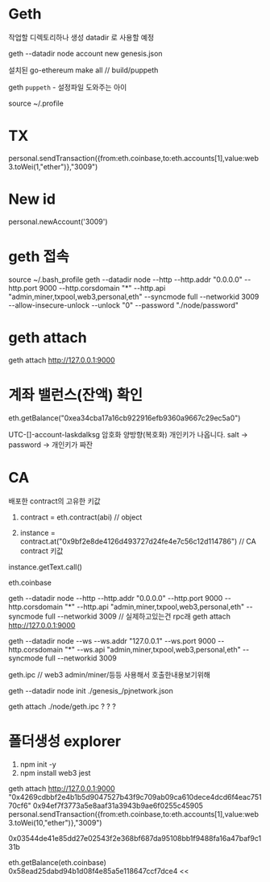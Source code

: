 # Geth

작업할 디렉토리하나 생성
datadir 로 사용할 예정

geth --datadir node account new
genesis.json

설치된 go-ethereum
make all // build/puppeth

geth
`puppeth` - 설정파일 도와주는 아이

source ~/.profile

# TX

personal.sendTransaction({from:eth.coinbase,to:eth.accounts[1],value:web3.toWei(1,"ether")},"3009")

# New id

personal.newAccount('3009')

# geth 접속

source ~/.bash_profile
geth --datadir node --http --http.addr "0.0.0.0" --http.port 9000 --http.corsdomain "\*" --http.api "admin,miner,txpool,web3,personal,eth" --syncmode full --networkid 3009 --allow-insecure-unlock --unlock "0" --password "./node/password"

# geth attach

geth attach http://127.0.0.1:9000

# 계좌 밸런스(잔액) 확인

eth.getBalance("0xea34cba17a16cb922916efb9360a9667c29ec5a0")

UTC-[]-account-laskdalksg 암호화 양방향(복호화)
개인키가 나옵니다. salt -> password -> 개인키가 짜잔

# CA

배포한 contract의 고유한 키값

1. contract = eth.contract(abi) // object

2. instance = contract.at("0x9bf2e8de4126d493727d24fe4e7c56c12d114786") // CA contract 키값

<!-- instance.getText.call("0x9bf2e8de4126d493727d24fe4e7c56c12d114786") -->

instance.getText.call()

eth.coinbase

geth --datadir node --http --http.addr "0.0.0.0" --http.port 9000 --http.corsdomain "\*" --http.api "admin,miner,txpool,web3,personal,eth" --syncmode full --networkid 3009
// 실제하고있는건 rpc래
geth attach http://127.0.0.1:9000

geth --datadir node --ws --ws.addr "127.0.0.1" --ws.port 9000 --http.corsdomain "\*" --ws.api "admin,miner,txpool,web3,personal,eth" --syncmode full --networkid 3009

geth.ipc // web3 admin/miner/등등 사용해서 호출한내용보기위해

geth --datadir node init ./genesis\_/pjnetwork.json

geth attach ./node/geth.ipc
? ? ?

# 폴더생성 explorer

1. npm init -y
2. npm install web3 jest

geth attach http://127.0.0.1:9000
"0x4269cdbbf2e4b1b5d9047527b43f9c709ab09ca610dece4dcd6f4eac75170cf6"
0x94ef7f3773a5e8aaf31a3943b9ae6f0255c45905
personal.sendTransaction({from:eth.coinbase,to:eth.accounts[1],value:web3.toWei(10,"ether")},"3009")

0x03544de41e85dd27e02543f2e368bf687da95108bb1f9488fa16a47baf9c131b

eth.getBalance(eth.coinbase)
0x58ead25dabd94b1d08f4e85a5e118647ccf7dce4 <<
